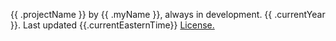 {{ .projectName }} by {{ .myName }}, always in development. {{ .currentYear }}.
Last updated {{.currentEasternTime}}
[License.](https://github.com/krmckone/lk-site/blob/main/LICENSE)
